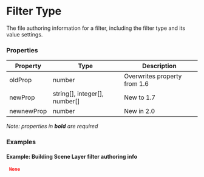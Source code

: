 # Filter Type

The file authoring information for a filter, including the filter type and its value settings.

### Properties

| Property | Type | Description |
| --- | --- | --- |
| oldProp | number | Overwrites property from 1.6 |
| newProp | string[], integer[], number[] | New to 1.7 |
| newnewProp | number | New in 2.0 |

*Note: properties in **bold** are required*

### Examples 

#### Example: Building Scene Layer filter authoring info 

```json
 None 
```

